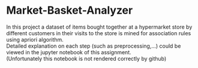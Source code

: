 # Market-Basket-Analyzer
In this project a dataset of items bought together at a hypermarket store by different customers in their visits to the store is mined for association rules using apriori algorithm.
<br>
Detailed explanation on each step (such as preprocessing,...) could be viewed in the jupyter notebook of this assignment.
<br>
(Unfortunately this notebook is not rendered correctly by github)
